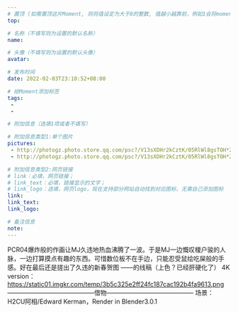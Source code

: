 ```yaml
---
# 置顶 (如需置顶这片Moment, 则将值设定为大于0的整数, 值越小越靠前，例如1会将moment放在最顶端)
top: 

# 名称（不填写则为设置的默认名称）
name: 

# 头像（不填写则为设置的默认头像）
avatar:

# 发布时间
date: 2022-02-03T23:10:52+08:00

# 给Moment添加标签
tags:
 -
 -

# 附加信息（选填1项或者不填写）

# 附加信息类型1:单个图片
pictures:
 - http://photogz.photo.store.qq.com/psc?/V13sXDHr2kCztK/05RlWl8gsTOH*Z17MtCBzLy5PRBtagcj6ccH0CNIgdz6W4s*z*v0TwAmn4Qi7bKj.k33S0cr1IpEJFTVBR4pdA!!/b&bo=UAPaAlAD2gIRADc!
 - http://photogz.photo.store.qq.com/psc?/V13sXDHr2kCztK/05RlWl8gsTOH*Z17MtCBzAA2Li*JEOAIwfXY91roqTwoKj3PBMTH9Ui4xpFzZvfOFHxH5PoWSlkhsB5QBDxLFg!!/b&bo=QAaEA0AGhAMRADc!

# 附加信息类型2:网页链接
# link：必填，网页链接；
# link_text：必填，链接显示的文字；
# link_logo：选填，网页logo，现在支持部分网站自动找到对应图标，无需自己添加图标
link:
link_text:
link_logo:

# 备注信息
note:
---
```


PCR04爆炸般的作画让MJ久违地热血沸腾了一波。于是MJ一边慨叹榎户骏的人脉，一边打算摸点有趣的东西。可惜数位板不在手边，只能忍受鼠绘吃屎般的手感。好在最后还是搓出了久违的新春贺图
——的线稿（上色？已经肝硬化了）
4K version：
https://static01.imgkr.com/temp/3b5c325e2ff24fc187cac192b4fa9613.png
——————————————借物——————————————
场景：H2CU阿相/Edward Kerman，Render in Blender3.0.1
